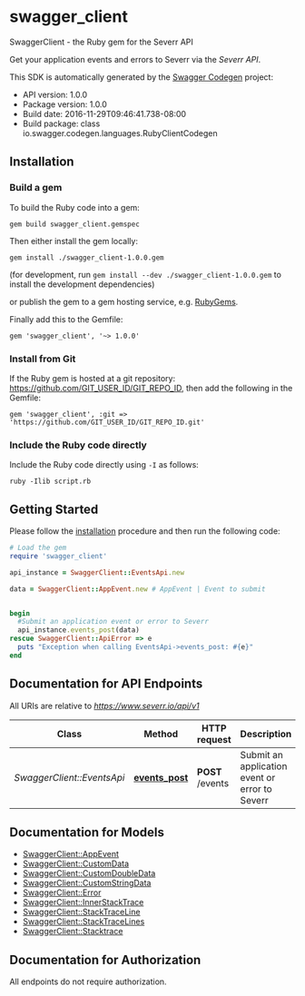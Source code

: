 # swagger_client

SwaggerClient - the Ruby gem for the Severr API

Get your application events and errors to Severr via the *Severr API*.

This SDK is automatically generated by the [Swagger Codegen](https://github.com/swagger-api/swagger-codegen) project:

- API version: 1.0.0
- Package version: 1.0.0
- Build date: 2016-11-29T09:46:41.738-08:00
- Build package: class io.swagger.codegen.languages.RubyClientCodegen

## Installation

### Build a gem

To build the Ruby code into a gem:

```shell
gem build swagger_client.gemspec
```

Then either install the gem locally:

```shell
gem install ./swagger_client-1.0.0.gem
```
(for development, run `gem install --dev ./swagger_client-1.0.0.gem` to install the development dependencies)

or publish the gem to a gem hosting service, e.g. [RubyGems](https://rubygems.org/).

Finally add this to the Gemfile:

    gem 'swagger_client', '~> 1.0.0'

### Install from Git

If the Ruby gem is hosted at a git repository: https://github.com/GIT_USER_ID/GIT_REPO_ID, then add the following in the Gemfile:

    gem 'swagger_client', :git => 'https://github.com/GIT_USER_ID/GIT_REPO_ID.git'

### Include the Ruby code directly

Include the Ruby code directly using `-I` as follows:

```shell
ruby -Ilib script.rb
```

## Getting Started

Please follow the [installation](#installation) procedure and then run the following code:
```ruby
# Load the gem
require 'swagger_client'

api_instance = SwaggerClient::EventsApi.new

data = SwaggerClient::AppEvent.new # AppEvent | Event to submit


begin
  #Submit an application event or error to Severr
  api_instance.events_post(data)
rescue SwaggerClient::ApiError => e
  puts "Exception when calling EventsApi->events_post: #{e}"
end

```

## Documentation for API Endpoints

All URIs are relative to *https://www.severr.io/api/v1*

Class | Method | HTTP request | Description
------------ | ------------- | ------------- | -------------
*SwaggerClient::EventsApi* | [**events_post**](docs/EventsApi.md#events_post) | **POST** /events | Submit an application event or error to Severr


## Documentation for Models

 - [SwaggerClient::AppEvent](docs/AppEvent.md)
 - [SwaggerClient::CustomData](docs/CustomData.md)
 - [SwaggerClient::CustomDoubleData](docs/CustomDoubleData.md)
 - [SwaggerClient::CustomStringData](docs/CustomStringData.md)
 - [SwaggerClient::Error](docs/Error.md)
 - [SwaggerClient::InnerStackTrace](docs/InnerStackTrace.md)
 - [SwaggerClient::StackTraceLine](docs/StackTraceLine.md)
 - [SwaggerClient::StackTraceLines](docs/StackTraceLines.md)
 - [SwaggerClient::Stacktrace](docs/Stacktrace.md)


## Documentation for Authorization

 All endpoints do not require authorization.

